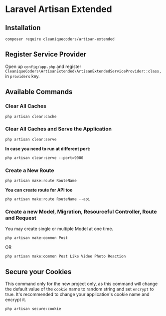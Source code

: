 # Laravel Artisan Extended

## Installation

```
composer require cleaniquecoders/artisan-extended
```

## Register Service Provider

Open up `config/app.php` and register `CleaniqueCoders\ArtisanExtended\ArtisanExtendedServiceProvider::class,` in `providers` key.

## Available Commands

### Clear All Caches

```
php artisan clear:cache
```

### Clear All Caches and Serve the Application

```
php artisan clear:serve
```

**In case you need to run at different port:**

```
php artisan clear:serve --port=9000
```

### Create a New Route

```
php artisan make:route RouteName
```

**You can create route for API too**

```
php artisan make:route RouteName --api
```

### Create a new Model, Migration, Resourceful Controller, Route and Request

You may create single or multiple Model at one time.

```
php artisan make:common Post
```

OR 

```
php artisan make:common Post Like Video Photo Reaction
```

## Secure your Cookies

This command only for the new project only, as this command will change the default value of the `cookie` name to random string and set `encrypt` to true. It's recommended to change your application's cookie name and encrypt it.

```
php artisan secure:cookie
```

